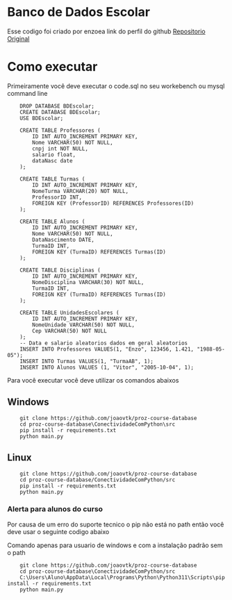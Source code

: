 # Banco de Dados Escolar
<p>Esse codigo foi criado por enzoea link do perfil do github <a href="https://github.com/enzoea/AtividadesPython">Repositorio Original</a></p>

# Como executar
<p>Primeiramente você deve executar o code.sql no seu workebench ou mysql command line</p>

``` 
    DROP DATABASE BDEscolar;
    CREATE DATABASE BDEscolar;
    USE BDEscolar;

    CREATE TABLE Professores (
        ID INT AUTO_INCREMENT PRIMARY KEY,
        Nome VARCHAR(50) NOT NULL,
        cnpj int NOT NULL, 
        salario float,
        dataNasc date    
    );

    CREATE TABLE Turmas (
        ID INT AUTO_INCREMENT PRIMARY KEY,
        NomeTurma VARCHAR(20) NOT NULL,
        ProfessorID INT,
        FOREIGN KEY (ProfessorID) REFERENCES Professores(ID)
    );

    CREATE TABLE Alunos (
        ID INT AUTO_INCREMENT PRIMARY KEY,
        Nome VARCHAR(50) NOT NULL,
        DataNascimento DATE,
        TurmaID INT,
        FOREIGN KEY (TurmaID) REFERENCES Turmas(ID)
    );

    CREATE TABLE Disciplinas (
        ID INT AUTO_INCREMENT PRIMARY KEY,
        NomeDisciplina VARCHAR(30) NOT NULL,
        TurmaID INT,
        FOREIGN KEY (TurmaID) REFERENCES Turmas(ID)
    );

    CREATE TABLE UnidadesEscolares (
        ID INT AUTO_INCREMENT PRIMARY KEY,
        NomeUnidade VARCHAR(50) NOT NULL,
        Cep VARCHAR(50) NOT NULL
    );
    -- Data e salario aleatorios dados em geral aleatorios
    INSERT INTO Professores VALUES(1, "Enzo", 123456, 1.421, "1988-05-05");
    INSERT INTO Turmas VALUES(1, "TurmaAB", 1);
    INSERT INTO Alunos VALUES (1, "Vitor", "2005-10-04", 1);

```
<p>Para você executar você deve utilizar os comandos abaixos</p>

## Windows 
```
    git clone https://github.com/joaovtk/proz-course-database 
    cd proz-course-database\ConectividadeComPython\src
    pip install -r requirements.txt
    python main.py
```

## Linux 

```
    git clone https://github.com/joaovtk/proz-course-database 
    cd proz-course-database/ConectividadeComPython/src
    pip install -r requirements.txt
    python main.py
```

### Alerta para alunos do curso 
<p>Por causa de um erro do suporte tecnico o pip não está no path então você deve usar o seguinte codigo abaixo</p>
<p>Comando apenas para usuario de windows e com a instalação padrão sem o path</p>

```
    git clone https://github.com/joaovtk/proz-course-database 
    cd proz-course-database\ConectividadeComPython/src
    C:\Users\Aluno\AppData\Local\Programs\Python\Python311\Scripts\pip install -r requirements.txt
    python main.py
```